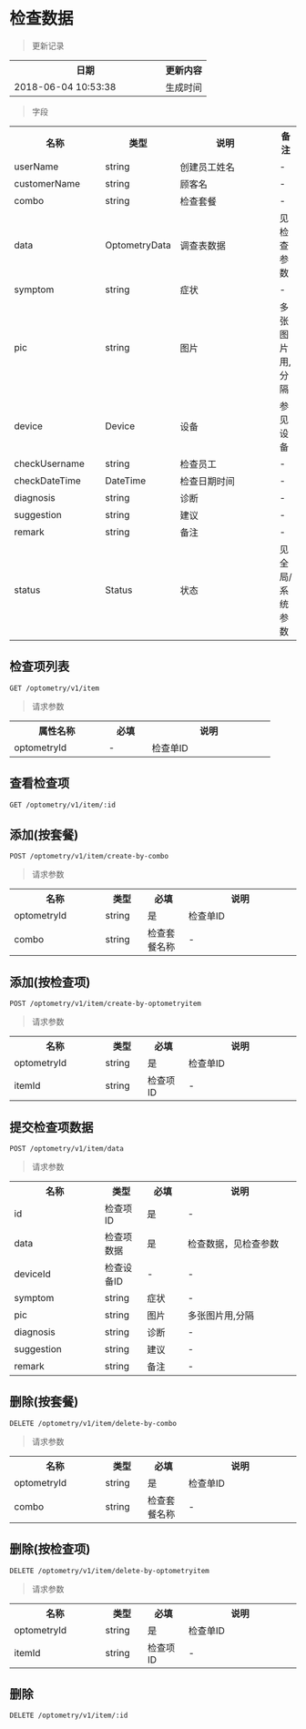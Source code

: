 # 检查数据

> 更新记录

<table>
    <tr>
        <th style="width:250px;">日期</th>
        <th>更新内容</th>
    </tr>
    <tr>
        <td>2018-06-04 10:53:38</td>
        <td>生成时间</td>
    </tr>
</table>

> 字段

<table>
    <tr>
        <th style="width:150px;">名称</th>
        <th style="width:60px;">类型</th>
        <th style="width:200px;">说明</th>
        <th>备注</th>
    </tr>
    <tr>
        <td>userName</td>
        <td>string</td>
        <td>创建员工姓名</td>
        <td>-</td>
    </tr>
    <tr>
        <td>customerName</td>
        <td>string</td>
        <td>顾客名</td>
        <td>-</td>
    </tr>
    <tr>
        <td>combo</td>
        <td>string</td>
        <td>检查套餐</td>
        <td>-</td>
    </tr>
    <tr>
        <td>data</td>
        <td>OptometryData</td>
        <td>调查表数据</td>
        <td>见检查参数</td>
    </tr>
    <tr>
        <td>symptom</td>
        <td>string</td>
        <td>症状</td>
        <td>-</td>
    </tr>
    <tr>
        <td>pic</td>
        <td>string</td>
        <td>图片</td>
        <td>多张图片用,分隔</td>
    </tr>
    <tr>
        <td>device</td>
        <td>Device</td>
        <td>设备</td>
        <td>参见设备</td>
    </tr>
    <tr>
        <td>checkUsername</td>
        <td>string</td>
        <td>检查员工</td>
        <td>-</td>
    </tr>
    <tr>
        <td>checkDateTime</td>
        <td>DateTime</td>
        <td>检查日期时间</td>
        <td>-</td>
    </tr>
    <tr>
        <td>diagnosis</td>
        <td>string</td>
        <td>诊断</td>
        <td>-</td>
    </tr>
    <tr>
        <td>suggestion</td>
        <td>string</td>
        <td>建议</td>
        <td>-</td>
    </tr>
    <tr>
        <td>remark</td>
        <td>string</td>
        <td>备注</td>
        <td>-</td>
    </tr>
    <tr>
        <td>status</td>
        <td>Status</td>
        <td>状态</td>
        <td>见全局/系统参数</td>
    </tr>
</table>

## 检查项列表

```
GET /optometry/v1/item
```
> 请求参数

<table>
    <tr>
        <th style="width:150px;">属性名称</th>
        <th style="width:60px;">必填</th>
        <th style="width:200px;">说明</th>
    </tr>
    <tr>
        <td>optometryId</td>
        <td>-</td>
        <td>检查单ID</td>
    </tr>
</table>

## 查看检查项

```
GET /optometry/v1/item/:id
```

## 添加(按套餐)

```
POST /optometry/v1/item/create-by-combo
```

>请求参数
<table>
    <tr>
        <th style="width:150px;">名称</th>
        <th style="width:60px;">类型</th>
        <th style="width:60px;">必填</th>
        <th style="width:200px;">说明</th>
    </tr>
    <tr>
        <td>optometryId</td>
        <td>string</td>
        <td>是</td>
        <td>检查单ID</td>
    </tr>
    <tr>
        <td>combo</td>
        <td>string</td>
        <td>检查套餐名称</td>
        <td>-</td>
    </tr>
</table>

## 添加(按检查项)

```
POST /optometry/v1/item/create-by-optometryitem
```

>请求参数
<table>
    <tr>
        <th style="width:150px;">名称</th>
        <th style="width:60px;">类型</th>
        <th style="width:60px;">必填</th>
        <th style="width:200px;">说明</th>
    </tr>
    <tr>
        <td>optometryId</td>
        <td>string</td>
        <td>是</td>
        <td>检查单ID</td>
    </tr>
    <tr>
        <td>itemId</td>
        <td>string</td>
        <td>检查项ID</td>
        <td>-</td>
    </tr>
</table>


## 提交检查项数据

```
POST /optometry/v1/item/data
```

>请求参数
<table>
    <tr>
        <th style="width:150px;">名称</th>
        <th style="width:60px;">类型</th>
        <th style="width:60px;">必填</th>
        <th style="width:200px;">说明</th>
    </tr>
    <tr>
        <td>id</td>
        <td>检查项ID</td>
        <td>是</td>
        <td>-</td>
    </tr>
    <tr>
        <td>data</td>
        <td>检查项数据</td>
        <td>是</td>
        <td>检查数据，见检查参数</td>
    </tr>
    <tr>
        <td>deviceId</td>
        <td>检查设备ID</td>
        <td>-</td>
        <td>-</td>
    </tr>
    <tr>
        <td>symptom</td>
        <td>string</td>
        <td>症状</td>
        <td>-</td>
    </tr>
    <tr>
        <td>pic</td>
        <td>string</td>
        <td>图片</td>
        <td>多张图片用,分隔</td>
    </tr>
    <tr>
        <td>diagnosis</td>
        <td>string</td>
        <td>诊断</td>
        <td>-</td>
    </tr>
    <tr>
        <td>suggestion</td>
        <td>string</td>
        <td>建议</td>
        <td>-</td>
    </tr>
    <tr>
        <td>remark</td>
        <td>string</td>
        <td>备注</td>
        <td>-</td>
    </tr>
</table>

## 删除(按套餐)

```
DELETE /optometry/v1/item/delete-by-combo
```

>请求参数
<table>
    <tr>
        <th style="width:150px;">名称</th>
        <th style="width:60px;">类型</th>
        <th style="width:60px;">必填</th>
        <th style="width:200px;">说明</th>
    </tr>
    <tr>
        <td>optometryId</td>
        <td>string</td>
        <td>是</td>
        <td>检查单ID</td>
    </tr>
    <tr>
        <td>combo</td>
        <td>string</td>
        <td>检查套餐名称</td>
        <td>-</td>
    </tr>
</table>

## 删除(按检查项)

```
DELETE /optometry/v1/item/delete-by-optometryitem
```

>请求参数
<table>
    <tr>
        <th style="width:150px;">名称</th>
        <th style="width:60px;">类型</th>
        <th style="width:60px;">必填</th>
        <th style="width:200px;">说明</th>
    </tr>
    <tr>
        <td>optometryId</td>
        <td>string</td>
        <td>是</td>
        <td>检查单ID</td>
    </tr>
    <tr>
        <td>itemId</td>
        <td>string</td>
        <td>检查项ID</td>
        <td>-</td>
    </tr>
</table>

## 删除

```
DELETE /optometry/v1/item/:id
```
